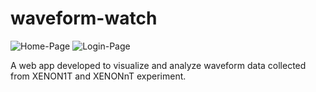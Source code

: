 # waveform-watch
![Home-Page](https://github.com/cheryonthetop/waveform-watcher/blob/master/images/Home.PNG)
![Login-Page](https://github.com/cheryonthetop/waveform-watcher/blob/master/images/Login.PNG)

A web app developed to visualize and analyze waveform data collected from XENON1T and XENONnT experiment.

